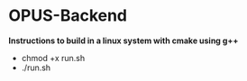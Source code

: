 # OPUS-Backend
**Instructions to build in a linux system with cmake using g++**
* chmod +x run.sh 
* ./run.sh
